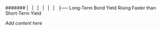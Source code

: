 ####### |   |   |   |   |   |   ├── Long-Term Bond Yield Rising Faster than Short-Term Yield

*Add content here*